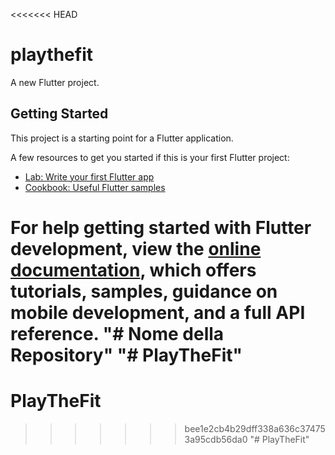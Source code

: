 <<<<<<< HEAD
# playthefit

A new Flutter project.

## Getting Started

This project is a starting point for a Flutter application.

A few resources to get you started if this is your first Flutter project:

- [Lab: Write your first Flutter app](https://docs.flutter.dev/get-started/codelab)
- [Cookbook: Useful Flutter samples](https://docs.flutter.dev/cookbook)

For help getting started with Flutter development, view the
[online documentation](https://docs.flutter.dev/), which offers tutorials,
samples, guidance on mobile development, and a full API reference.
"# Nome della Repository" 
"# PlayTheFit" 
=======
# PlayTheFit
>>>>>>> bee1e2cb4b29dff338a636c374753a95cdb56da0
"# PlayTheFit" 
